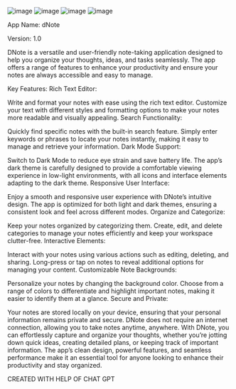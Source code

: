 ![image](https://github.com/denny24s/dNote/assets/95887087/5439d433-73cc-47be-9cdc-b696eab2fd7e)
![image](https://github.com/denny24s/dNote/assets/95887087/ad938779-b273-4199-ba08-2b5d54c24659)
![image](https://github.com/denny24s/dNote/assets/95887087/15d4d7e9-8cc6-48ed-ba6c-1bdfc0b62a1b)
![image](https://github.com/denny24s/dNote/assets/95887087/c7937260-06c5-4579-bebc-e4ff90853d76)



App Name: dNote


Version: 1.0

DNote is a versatile and user-friendly note-taking application designed to help you organize your thoughts, ideas, and tasks seamlessly. The app offers a range of features to enhance your productivity and ensure your notes are always accessible and easy to manage.

Key Features:
Rich Text Editor:

Write and format your notes with ease using the rich text editor. Customize your text with different styles and formatting options to make your notes more readable and visually appealing.
Search Functionality:

Quickly find specific notes with the built-in search feature. Simply enter keywords or phrases to locate your notes instantly, making it easy to manage and retrieve your information.
Dark Mode Support:

Switch to Dark Mode to reduce eye strain and save battery life. The app’s dark theme is carefully designed to provide a comfortable viewing experience in low-light environments, with all icons and interface elements adapting to the dark theme.
Responsive User Interface:

Enjoy a smooth and responsive user experience with DNote’s intuitive design. The app is optimized for both light and dark themes, ensuring a consistent look and feel across different modes.
Organize and Categorize:

Keep your notes organized by categorizing them. Create, edit, and delete categories to manage your notes efficiently and keep your workspace clutter-free.
Interactive Elements:

Interact with your notes using various actions such as editing, deleting, and sharing. Long-press or tap on notes to reveal additional options for managing your content.
Customizable Note Backgrounds:

Personalize your notes by changing the background color. Choose from a range of colors to differentiate and highlight important notes, making it easier to identify them at a glance.
Secure and Private:

Your notes are stored locally on your device, ensuring that your personal information remains private and secure. DNote does not require an internet connection, allowing you to take notes anytime, anywhere.
With DNote, you can effortlessly capture and organize your thoughts, whether you’re jotting down quick ideas, creating detailed plans, or keeping track of important information. The app’s clean design, powerful features, and seamless performance make it an essential tool for anyone looking to enhance their productivity and stay organized.


CREATED WITH HELP OF CHAT GPT
